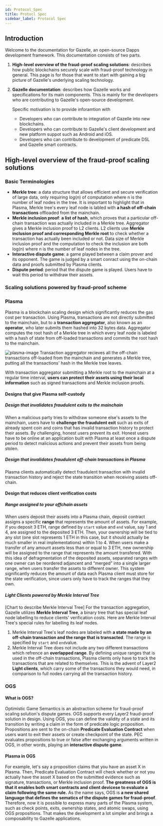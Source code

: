 ```yaml
---
id: Protocol_Spec
title: Protocl Spec
sidebar_label: Protocol Spec
---
```


## Introduction

Welcome to the documentation for Gazelle, an open-source Dapps development framework. This documentation consists of two parts.

1. **High-level overview of the fraud-proof scaling solutions**: describes how public blockchains securely scale with fraud-proof technology in general. This page is for those that want to start with gaining a big picture of Gazelle's underlying scaling technology.
2. **Gazelle documentation**: describes how Gazelle works and specifications for its main components. This is mainly for the developers who are contributing to Gazelle's open-source development.

   Specific motivation is to provide inforamtion with

   - Developers who can contribute to integration of Gazelle into new blockchains.
   - Developers who can contribute to Gazelle's client development and new platform suppot such as Android and iOS.
   - Developers who can contribute to development of predicate DSL and Gazelle smart contracts.

## High-level overview of the fraud-proof scaling solutions

### Basic Terminologies

- **Merkle tree**: a data structure that allows efficient and secure verification of large data, only requiring $log(n)$ of computation where n is the number of leaf nodes in the tree. It is important to highlight that in Plasma, Merkle tree's every leaf node is labled with **a hash of off-chain transactions** offloaded from the mainchain.
- **Merkle inclusion proof**: **a list of hash**, which proves that a particular off-chain transaction was actually included in a Merkle tree. Aggregator gives a Merkle inclusion proof to L2 clients. L2 clients use **Merkle inclusion proof and corresponding Merkle root** to check whether a transaction has actually been included or not. Data size of Merkle inclusion proof and the computation to check the inclusion are both log(n) where n is the number of leaf nodes in the tree.
- **Interactive dispute game**: a game played between a claim prover and its opponent. The game is judged by a smart conract using the on-chain data and proofs submitted by Plasma clients.
- **Dispute period**: period that the dispute game is played. Users have to wait this period to withdraw their assets.

### Scaling solutions powered by fraud-proof scheme

### Plasma 　

Plasma is a blockchain scaling design which significantly reduces the gas cost per transaction.
Using Plasma, transactions are not directly submitted to the mainchain, but to a **transaction aggregator**, also known as an **operator**, who later submits them hashed into 32 bytes data. Aggregator computes the root hash of a Merkle tree in which every leaf node is labeled with a hash of state from off-loaded transactions and commits the root hash to the mainchain.

![plasma-image](/img/docs/plasma.png)
Transaction aggregator recieves all the off-chain transactions off-loaded from the mainchain and generates a Merkle tree, putting all the transactions' hash in the Merkle tree leaves.

With transaction aggregator submitting a Merkle root to the mainchain at a regular time interval, **users can protect their assets using their local information** such as signed transactions and Merkle inclusion proofs.

#### Designs that give Plasma self-custody

##### Design that invalidates fraudulent exits to the mainchain

When a malicious party tries to withdraw someone else's assets to the mainchain, users have to **challenge the fraudulent exit** such as exits of already spent coin and coins that has invalid transaction history to protect their assets. By challenging, honest users prevent its exit. Honest users have to be online at an application built with Plasma at least once a dispute period to detect malicious actions and prevent their assets from being stolen.

##### Design that invalidates fraudulent off-chain transactions in Plasma

Plasma clients automatically detect fraudulent transaction with invalid transaction history and reject the state transition when receiving assets off-chain.

#### Design that reduces client verification costs

##### Range assigned to your offchain assets

When users deposit their assets into a Plasma chain, deposit contract assigns a specific **range** that represents the amount of assets. For example, if you deposit 3 ETH, range defined by `start` value and `end` value, say 1 and 4, are assigned to the deposited 3 ETH. Then, your ownership will be tied to any slot (one slot represents 1 ETH in this case, but it should actually be much smaller in real implementations) within 1 to 4. When users make a transfer of any amount assets less than or equal to 3 ETH, new ownership will be assigned to the range that represents the amount transfered. With this idea of defragmentation of the deposited assets, separated ranges with one owner can be reordered adjancent and “merged” into a single larger range, when users transfer the assets to different owner.
This system significantly reduces the amount of data each Plasma client must store for the state verification, since users only have to track the ranges that they own.

##### Light Clients powered by Merkle Interval Tree

[Chart to describe Merkle Interval Tree]
For the transaction aggregation, Gazelle utilizes **Merkle Interval Tree**, a binary tree that has special leaf node labelling to reduce clients' verification costs. Here are Merkle Interval Tree's special rules for labelling its leaf nodes.

1. Merkle Interval Tree's leaf nodes are labeled with **a state made by an off-chain transaction and the range that is transacted**. The range is specified by `start` and `end`value.
2. Merkle Interval Tree does not include any two different transactions which refrence an **overlapped range**.
   By defining unique ranges that is used in the off-chain transactions, Plasma clients only have to track the transactions that are related to themselves. This is the advent of Layer2 **Light clients**, which carry some of the transactions they would need, in comparison to full nodes carrying all the transaction history.

### OGS

#### What is OGS?

Optimistic Game Semantics is an abstraction scheme for fraud-proof scaling solution's dispute games. OGS supports every Layer2 fraud-proof solution in design. Using OGS, you can define the validity of a state and its transition by writing a claim in the form of predicate logic proposition. Propositions are sent to the on-chain **Predicate Evaluation Contract** when users want to exit their assets or create checkpoint of the state. PEC evaluates propositions to true or false after exchanging arguments written in OGS, in other words, playing an **interactive dispute game**.

#### Plasma in OGS

For example, let's say a proposition claims that you have an asset X in Plasma. Then, Predicate Evaluation Contract will check whether or not you actually have the asset X based on the submitted evidence such as signature, transactions, or Merkle inclusion proof. **The greatness of OGS is that it enables both smart contracts and client devicese to evaluate a claim following the same rule.** As the name says, OGS is **a new shared language that defines the sematics of the dispute games for fraud-proof**. Therefore, now it is possible to express many parts of the Plasma system, such as check points, exits, ownership states, and atomic swaps, using OGS propositions. That makes the development a lot simpler and brings a composability to Gazelle applications.
